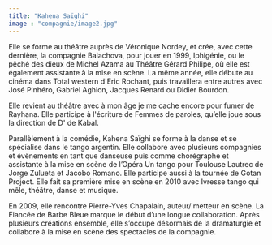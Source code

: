```yaml
---
title: "Kahena Saïghi"
image : "compagnie/image2.jpg"
---
```


Elle se forme au théâtre auprès de Véronique Nordey, et crée, avec cette dernière, la compagnie Balachova, pour jouer en 1999, Iphigénie, ou le pêché des dieux de Michel Azama au Théâtre Gérard Philipe, où elle est également assistante à la mise en scène. La même année, elle débute au cinéma dans Total western d'Eric Rochant, puis travaillera entre autres avec José Pinhéro, Gabriel Aghion, Jacques Renard ou Didier Bourdon.

Elle revient au théâtre avec à mon âge je me cache encore pour fumer de Rayhana. Elle participe à l'écriture de Femmes de paroles, qu’elle joue sous la direction de D' de Kabal.

Parallèlement à la comédie, Kahena Saïghi se forme à la danse et se spécialise dans le tango argentin. Elle collabore avec plusieurs compagnies et évènements en tant que danseuse puis comme chorégraphe et assistante à la mise en scène de l’Opéra Un tango pour Toulouse Lautrec de Jorge Zulueta et Jacobo Romano. Elle participe aussi à la tournée de Gotan Project.
Elle fait sa première mise en scène en 2010 avec Ivresse tango qui mêle, théâtre, danse et musique.

En 2009, elle rencontre Pierre-Yves Chapalain, auteur/ metteur en scène. La Fiancée de Barbe Bleue marque le début d’une longue collaboration. Après plusieurs créations ensemble, elle s’occupe désormais de la dramaturgie et collabore à la mise en scène des spectacles de la compagnie.
